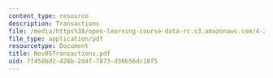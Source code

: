 ```yaml
---
content_type: resource
description: Transactions
file: /media/https%3A/open-learning-course-data-rc.s3.amazonaws.com/4-285-research-topics-in-architecture-citizen-centered-design-of-open-governance-systems-fall-2002/7f458bd2426b2d4f7873d36b56dc18f5_Nov05Transactions.pdf
file_type: application/pdf
resourcetype: Document
title: Nov05Transactions.pdf
uid: 7f458bd2-426b-2d4f-7873-d36b56dc18f5
---
```

